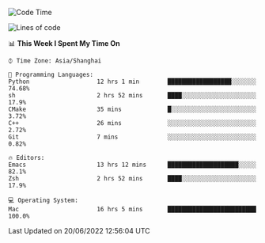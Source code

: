 <!--START_SECTION:waka-->
![Code Time](http://img.shields.io/badge/Code%20Time-739%20hrs%2031%20mins-blue)

![Lines of code](https://img.shields.io/badge/From%20Hello%20World%20I%27ve%20Written-22%20Thousand%20lines%20of%20code-blue)

📊 **This Week I Spent My Time On** 

```text
⌚︎ Time Zone: Asia/Shanghai

💬 Programming Languages: 
Python                   12 hrs 1 min        ██████████████████░░░░░░░   74.68% 
sh                       2 hrs 52 mins       ████░░░░░░░░░░░░░░░░░░░░░   17.9% 
CMake                    35 mins             █░░░░░░░░░░░░░░░░░░░░░░░░   3.72% 
C++                      26 mins             ░░░░░░░░░░░░░░░░░░░░░░░░░   2.72% 
Git                      7 mins              ░░░░░░░░░░░░░░░░░░░░░░░░░   0.82%

🔥 Editors: 
Emacs                    13 hrs 12 mins      ████████████████████░░░░░   82.1% 
Zsh                      2 hrs 52 mins       ████░░░░░░░░░░░░░░░░░░░░░   17.9%

💻 Operating System: 
Mac                      16 hrs 5 mins       █████████████████████████   100.0%

```


 Last Updated on 20/06/2022 12:56:04 UTC
<!--END_SECTION:waka-->
